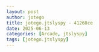 ```yaml
---
layout: post
author: jotego
title: jotego.jtslyspy - 41268ce
date: 2025-06-13
categories: [Arcade, jtslyspy]
tags: [jotego.jtslyspy]
---
```


